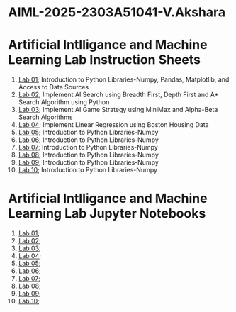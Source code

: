 # AIML-2025-2303A51041-V.Akshara
# Artificial Intlligance and Machine Learning Lab Instruction Sheets
1. [Lab 01](https://github.com/2303A51041/AIML_2025/blob/main/AIML_A1.pdf); Introduction to Python Libraries-Numpy, Pandas, Matplotlib, and Access to Data Sources
2. [Lab 02](https://github.com/2303A51041/AIML_2025/blob/main/AIML_A2.pdf); Implement AI Search using Breadth First, Depth First and A* Search Algorithm using Python
3. [Lab 03](https://github.com/2303A51041/AIML_2025/blob/main/AIML_A3.pdf); Implement AI Game Strategy using MiniMax and Alpha-Beta Search Algorithms
4. [Lab 04](https://github.com/2303A51041/AIML_2025/blob/main/AIML_A4.pdf); Implement Linear Regression using Boston Housing Data
5. [Lab 05](https://github.com/2303A51041/AIML_2025/blob/main/AIML_A5.pdf); Introduction to Python Libraries-Numpy
6. [Lab 06](https://github.com/2303A51041/AIML_2025/blob/main/AIML_A6.pdf); Introduction to Python Libraries-Numpy
7. [Lab 07](https://github.com/2303A51041/AIML_2025/blob/main/AIML_A7.pdf); Introduction to Python Libraries-Numpy
8. [Lab 08](https://github.com/2303A51041/AIML_2025/blob/main/AIML_A8.pdf); Introduction to Python Libraries-Numpy
9. [Lab 09](https://github.com/2303A51041/AIML_2025/blob/main/AIML_A9.pdf); Introduction to Python Libraries-Numpy
10. [Lab 10](https://github.com/2303A51041/AIML_2025/blob/main/AIML_A10.pdf); Introduction to Python Libraries-Numpy

# Artificial Intlligance and Machine Learning Lab Jupyter Notebooks
1. [Lab 01](https://github.com/2303A51041/AIML_2025/blob/main/Lab01_AIML.ipynb);
2. [Lab 02](https://github.com/2303A51041/AIML_2025/blob/main/Lab02_AIML.ipynb);
3. [Lab 03](https://github.com/2303A51041/AIML_2025/blob/main/Lab03_AIML.ipynb);
4. [Lab 04](https://github.com/2303A51041/AIML_2025/blob/main/Lab04_AIML.ipynb);
5. [Lab 05](https://github.com/2303A51041/AIML_2025/blob/main/Lab_5.ipynb);
6. [Lab 06](https://github.com/2303A51041/AIML_2025/blob/main/Lab6_AIML.ipynb);
7. [Lab 07](https://github.com/2303A51041/AIML_2025/blob/main/LAB07_AIML.ipynb);
8. [Lab 08](https://github.com/2303A51041/AIML_2025/blob/main/AIML_LAB08.ipynb);
9. [Lab 09](https://github.com/2303A51041/AIML_2025/blob/main/Lab9_AIML.ipynb);
10. [Lab 10](https://github.com/2303A51041/AIML_2025/blob/main/Lab10_AIML.ipynb);
